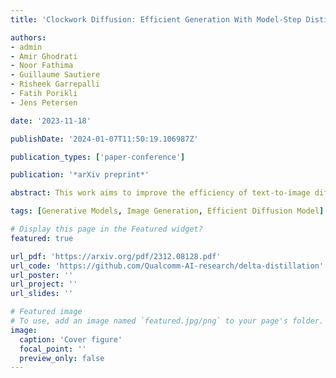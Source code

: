 ```yaml
---
title: 'Clockwork Diffusion: Efficient Generation With Model-Step Distillation'

authors:
- admin
- Amir Ghodrati
- Noor Fathima
- Guillaume Sautiere
- Risheek Garrepalli
- Fatih Porikli
- Jens Petersen

date: '2023-11-18'

publishDate: '2024-01-07T11:50:19.106987Z'

publication_types: ['paper-conference']

publication: '*arXiv preprint*'

abstract: This work aims to improve the efficiency of text-to-image diffusion models. While diffusion models use computationally expensive UNet-based denoising operations in every generation step, we identify that not all operations are equally relevant for the final output quality. In particular, we observe that UNet layers operating on high-res feature maps are relatively sensitive to small perturbations. In contrast, low-res feature maps influence the semantic layout of the final image and can often be perturbed with no noticeable change in the output. Based on this observation, we propose Clockwork Diffusion, a method that periodically reuses computation from preceding denoising steps to approximate low-res feature maps at one or more subsequent steps. For multiple baselines, and for both text-to-image generation and image editing, we demonstrate that Clockwork leads to comparable or improved perceptual scores with drastically reduced computational complexity. As an example, for Stable Diffusion v1.5 with 8 DPM++ steps we save 32% of FLOPs with negligible FID and CLIP change.

tags: [Generative Models, Image Generation, Efficient Diffusion Model]

# Display this page in the Featured widget?
featured: true

url_pdf: 'https://arxiv.org/pdf/2312.08128.pdf'
url_code: 'https://github.com/Qualcomm-AI-research/delta-distillation'
url_poster: ''
url_project: ''
url_slides: ''

# Featured image
# To use, add an image named `featured.jpg/png` to your page's folder.
image:
  caption: 'Cover figure'
  focal_point: ''
  preview_only: false
---
```

